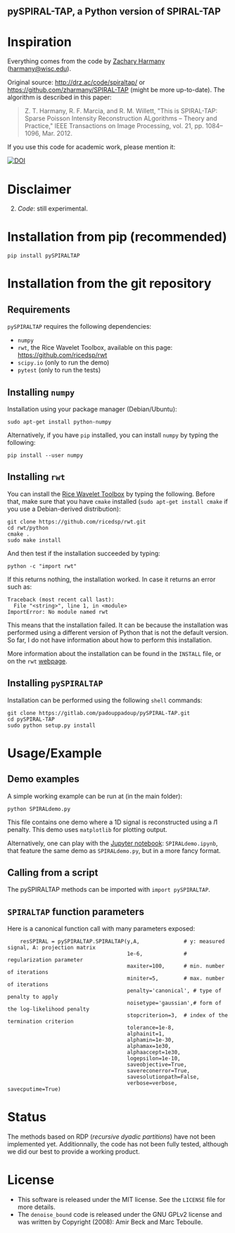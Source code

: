 pySPIRAL-TAP, a Python version of SPIRAL-TAP
--------------------------------------------

# Inspiration

Everything comes from the code by [Zachary Harmany](http://drz.ac) (harmany@wisc.edu).

Original source: http://drz.ac/code/spiraltap/ or https://github.com/zharmany/SPIRAL-TAP (might be more up-to-date). The algorithm is described in this paper:
> Z. T. Harmany, R. F. Marcia, and R. M. Willett, "This is SPIRAL-TAP: Sparse Poisson Intensity Reconstruction ALgorithms – Theory and Practice," IEEE Transactions on Image Processing, vol. 21, pp. 1084–1096, Mar. 2012.

If you use this code for academic work, please mention it: 

[![DOI](https://zenodo.org/badge/86962247.svg)](https://zenodo.org/badge/latestdoi/86962247)



# Disclaimer

2. *Code*: still experimental.

# Installation from pip (recommended)

```{shell}
pip install pySPIRALTAP
```

# Installation from the git repository
## Requirements
`pySPIRALTAP` requires the following dependencies:
- `numpy`
- `rwt`, the Rice Wavelet Toolbox, available on this page: https://github.com/ricedsp/rwt
- `scipy.io` (only to run the demo)
- `pytest` (only to run the tests)

## Installing `numpy`
Installation using your package manager (Debian/Ubuntu):

```{shell}
sudo apt-get install python-numpy
```

Alternatively, if you have `pip` installed, you can install `numpy` by typing the following:

```{shell}
pip install --user numpy
```

## Installing `rwt`
You can install the [Rice Wavelet Toolbox](https://github.com/ricedsp/rwt) by typing the following. Before that, make sure that you have `cmake` installed (`sudo apt-get install cmake` if you use a Debian-derived distribution):

```{shell}
git clone https://github.com/ricedsp/rwt.git
cd rwt/python
cmake .
sudo make install
```

And then test if the installation succeeded by typing:

```{shell}
python -c "import rwt"
```

If this returns nothing, the installation worked. In case it returns an error such as: 

```{python}
Traceback (most recent call last):
  File "<string>", line 1, in <module>
ImportError: No module named rwt
```

This means that the installation failed. It can be because the installation was performed using a different version of Python that is not the default version. So far, I do not have information about how to perform this installation.

More information about the installation can be found in the `INSTALL` file, or on the `rwt` [webpage](https://github.com/ricedsp/rwt).

## Installing `pySPIRALTAP`

Installation can be performed using the following `shell` commands:

```{shell}
git clone https://gitlab.com/padouppadoup/pySPIRAL-TAP.git
cd pySPIRAL-TAP
sudo python setup.py install
```

# Usage/Example

## Demo examples
A simple working example can be run at (in the main folder):

```{shell}
python SPIRALdemo.py
```

This file contains one demo where a 1D signal is reconstructed using a $l1$ penalty. This demo uses `matplotlib` for plotting output.

Alternatively, one can play with the [Jupyter notebook](http://jupyter.org): `SPIRALdemo.ipynb`, that feature the same demo as `SPIRALdemo.py`, but in a more fancy format.

## Calling from a script
The pySPIRALTAP methods can be imported with `import pySPIRALTAP`.

## `SPIRALTAP` function parameters

Here is a canonical function call with many parameters exposed:

```{python}
    resSPIRAL = pySPIRALTAP.SPIRALTAP(y,A,              # y: measured signal, A: projection matrix
		                              1e-6,             # regularization parameter
                                      maxiter=100,      # min. number of iterations
                                      miniter=5,        # max. number of iterations
                                      penalty='canonical', # type of penalty to apply
                                      noisetype='gaussian',# form of the log-likelihood penalty
                                      stopcriterion=3,  # index of the termination criterion
                                      tolerance=1e-8,
                                      alphainit=1,
                                      alphamin=1e-30,
                                      alphamax=1e30,
                                      alphaaccept=1e30,
                                      logepsilon=1e-10,
                                      saveobjective=True,
                                      savereconerror=True,
                                      savesolutionpath=False,
                                      verbose=verbose, savecputime=True)
```

# Status
The methods based on RDP (*recursive dyadic partitions*) have not been implemented yet. Additionnally, the code has not been fully tested, although we did our best to provide a working product.

# License
- This software is released under the MIT license. See the `LICENSE` file for more details.
- The `denoise_bound` code is released under the GNU GPLv2 license and was written by Copyright (2008): Amir Beck and Marc Teboulle.
